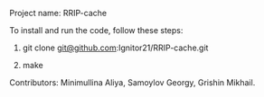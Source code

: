 Project name: RRIP-cache

To install and run the code, follow these steps:

1) git clone git@github.com:Ignitor21/RRIP-cache.git

2) make

Contributors: Minimullina Aliya, Samoylov Georgy, Grishin Mikhail.
